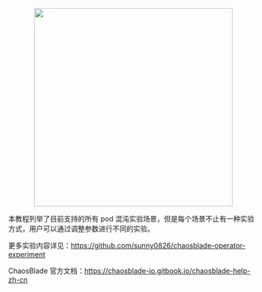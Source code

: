 <center>
    <img src="https://tva1.sinaimg.cn/large/ad5fbf65gy1gfgdamuzm1j212t0lq46x.jpg" style="width: 400px;">
</center>

本教程列举了目前支持的所有 pod 混沌实验场景，但是每个场景不止有一种实验方式，用户可以通过调整参数进行不同的实验。

更多实验内容详见：https://github.com/sunny0826/chaosblade-operator-experiment

ChaosBlade 官方文档：https://chaosblade-io.gitbook.io/chaosblade-help-zh-cn
